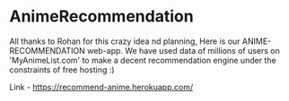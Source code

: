 # AnimeRecommendation
All thanks to Rohan for this crazy idea nd planning, Here is our ANIME-RECOMMENDATION web-app.
We have used data of millions of users on 'MyAnimeList.com' to make a decent recommendation engine under the constraints of free hosting :)

Link - https://recommend-anime.herokuapp.com/
